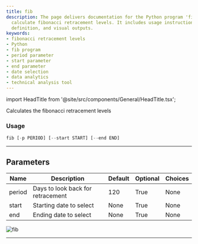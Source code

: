 ```yaml
---
title: fib
description: The page delivers documentation for the Python program 'fib', used to
  calculate fibonacci retracement levels. It includes usage instructions, parameters
  definition, and visual outputs.
keywords:
- fibonacci retracement levels
- Python
- fib program
- period parameter
- start parameter
- end parameter
- date selection
- data analytics
- technical analysis tool
---
```


import HeadTitle from '@site/src/components/General/HeadTitle.tsx';

<HeadTitle title="fib - Ta - Stocks - Reference | OpenBB Terminal Docs" />

Calculates the fibonacci retracement levels

### Usage

```python
fib [-p PERIOD] [--start START] [--end END]
```

---

## Parameters

| Name | Description | Default | Optional | Choices |
| ---- | ----------- | ------- | -------- | ------- |
| period | Days to look back for retracement | 120 | True | None |
| start | Starting date to select | None | True | None |
| end | Ending date to select | None | True | None |

![fib](https://user-images.githubusercontent.com/46355364/154310727-81a1eab3-5565-42c7-8b47-4f80288dd700.png)

---

